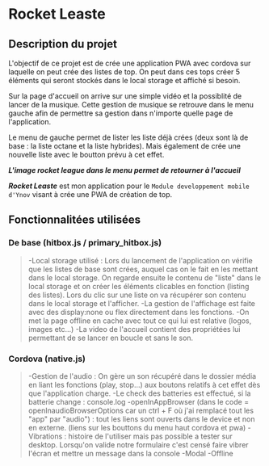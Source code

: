 # Rocket Leaste

## Description du projet 

L'objectif de ce projet est de crée une application PWA avec cordova sur laquelle on peut crée des listes de top. On peut dans ces tops créer 5 éléments qui seront stockés dans le local storage et affiché si besoin.

Sur la page d'accueil on arrive sur une simple vidéo et la possiblité de lancer de la musique. Cette gestion de musique se retrouve dans le menu gauche afin de permettre sa gestion dans n'importe quelle page de l'application.

Le menu de gauche permet de lister les liste déjà crées (deux sont là de base : la liste octane et la liste hybrides). Mais également de crée une nouvelle liste avec le boutton prévu à cet effet.

***L'image rocket league dans le menu permet de retourner à l'accueil***

***Rocket Leaste*** est mon application pour le `Module developpement mobile d'Ynov` visant à crée une PWA de création de top.

## Fonctionnalitées utilisées

### De base (hitbox.js / primary_hitbox.js)
> -Local storage utilisé : Lors du lancement de l'application on vérifie que les listes de base sont crées, auquel cas on le fait en les mettant dans le local storage. On regarde ensuite le contenu de "liste" dans le local storage et on créer les éléments clicables en fonction (listing des listes). Lors du clic sur une liste on va récupérer son contenu dans le local storage et l'afficher.
> -La gestion de l'affichage est faite avec des display:none ou flex directement dans les fonctions.
> -On met la page offline en cache avec tout ce qui lui est relative (logos, images etc...)
> -La video de l'accueil contient des propriétées lui permettant de se lancer en boucle et sans le son.

### Cordova (native.js)
> -Gestion de l'audio : On gère un son récupéré dans le dossier média en liant les fonctions (play, stop...) aux boutons relatifs à cet effet dès que l'application charge. 
> -Le check des batteries est effectué, si la batterie change : console.log
> -openInAppBrowser (dans le code = openInaudioBrowserOptions car un ctrl + F où j'ai remplacé tout les "app" par "audio") : tout les liens sont ouverts dans le device et non en externe. (liens sur les bouttons du menu haut cordova et pwa)
> -Vibrations : histoire de l'utiliser mais pas possible a tester sur desktop. Lorsqu'on valide notre formulaire c'est censé faire vibrer l'écran et mettre un message dans la console
> -Modal 
> -Offline
